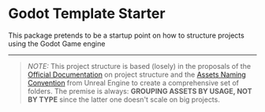 # Godot Template Starter

This package pretends to be a startup point on how to structure projects using the Godot Game engine

----

> *NOTE:* This project structure is based (losely) in the proposals of the [Official Documentation](http://docs.godotengine.org/en/stable/getting_started/workflow/project_setup/project_organization.html) on project structure and the [Assets Naming Convention](https://wiki.unrealengine.com/Assets_Naming_Convention) from Unreal Engine to create a comprehensive set of folders. 
> The premise is always: **GROUPING ASSETS BY USAGE, NOT BY TYPE** since the latter one doesn't scale on big projects.
